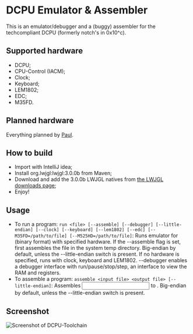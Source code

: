 DCPU Emulator & Assembler
=========================

This is an emulator/debugger and a (buggy) assembler for the techcompliant DCPU (formerly notch's in 0x10^c).

Supported hardware
------------------

* DCPU;
* CPU-Control (IACM);
* Clock;
* Keyboard;
* LEM1802;
* EDC;
* M35FD.

Planned hardware
----------------

Everything planned by [Paul](https://github.com/paultech/TC-Specs).

How to build
------------

* Import with IntelliJ idea;
* Install org.lwjgl:lwjgl:3.0.0b from Maven;
* Download and add the 3.0.0b LWJGL natives from [the LWJGL downloads page](https://www.lwjgl.org/download);
* Enjoy!

Usage
-----

* To run a program: `run <file> [--assemble] [--debugger] [--little-endian] [--clock] [--keyboard] [--lem1802] [--edc] [--M35FD=/path/to/file] [--M525HD=/path/to/file]`: Runs emulator for <file> (binary format) with specified hardware. If the --assemble flag is set, first assembles the file in the system temp directory. Big-endian by default, unless the --little-endian switch is present. If no hardware is specified, runs with clock, keyboard and LEM1802. --debugger enables a debugger interface with run/pause/stop/step, an interface to view the RAM and registers.
* To assemble a program: `assemble <input file> <output file> [--little-endian]`: Assembles <input file> to <output file>. Big-endian by default, unless the --little-endian switch is present.

Screenshot
----------

![Screenshot of DCPU-Toolchain](https://raw.githubusercontent.com/azertyfun/DCPU-Toolchain/master/res/screenshot.png)
